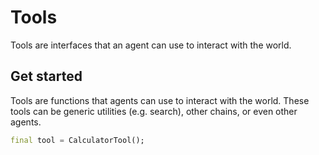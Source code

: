 # Tools

Tools are interfaces that an agent can use to interact with the world.

## Get started

Tools are functions that agents can use to interact with the world. These tools
can be generic utilities (e.g. search), other chains, or even other agents.

```dart
final tool = CalculatorTool();
```
